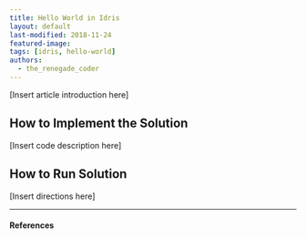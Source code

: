 ```yaml
---
title: Hello World in Idris
layout: default
last-modified: 2018-11-24
featured-image:
tags: [idris, hello-world]
authors:
  - the_renegade_coder
---
```


[Insert article introduction here]

## How to Implement the Solution

[Insert code description here]

## How to Run Solution

[Insert directions here]

---

#### References

[^1]: [some IEEE reference]
